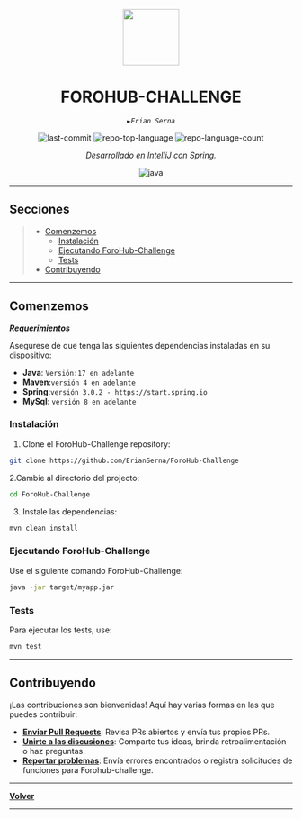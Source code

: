 <p align="center">
  <img src="https://cdn-icons-png.flaticon.com/512/6295/6295417.png" width="100" />
</p>
<p align="center">
    <h1 align="center">FOROHUB-CHALLENGE</h1>
</p>
<p align="center">
    <em><code>►Erian Serna</code></em>
</p>
<p align="center">
	<img src="https://img.shields.io/github/last-commit/ErianSerna/ForoHub-Challenge?style=flat&logo=git&logoColor=white&color=0080ff" alt="last-commit">
	<img src="https://img.shields.io/github/languages/top/ErianSerna/ForoHub-Challenge?style=flat&color=0080ff" alt="repo-top-language">
	<img src="https://img.shields.io/github/languages/count/ErianSerna/ForoHub-Challenge?style=flat&color=0080ff" alt="repo-language-count">
<p>
<p align="center">
		<em>Desarrollado en IntelliJ con Spring.</em>
</p>
<p align="center">
	<img src="https://img.shields.io/badge/java-%23ED8B00.svg?style=flat&logo=openjdk&logoColor=white" alt="java">
</p>
<hr>

##  Secciones
> - [ Comenzemos](#comenzemos)
>   - [ Instalación](#instalación)
>   - [ Ejecutando ForoHub-Challenge](#ejecutando-foroHub-challenge)
>   - [ Tests](#tests)
> - [ Contribuyendo](#contribuyendo)

---

##  Comenzemos

***Requerimientos***

Asegurese de que tenga las siguientes dependencias instaladas en su dispositivo:

* **Java**: `Versión:17 en adelante`
* **Maven**:`versión 4 en adelante`
* **Spring**:`versión 3.0.2 - https://start.spring.io`
* **MySql**: `versión 8 en adelante`

###  Instalación

1. Clone el ForoHub-Challenge repository:

```sh
git clone https://github.com/ErianSerna/ForoHub-Challenge
```

2.Cambie al directorio del projecto:

```sh
cd ForoHub-Challenge
```

3. Instale las dependencias:

```sh
mvn clean install
```

###  Ejecutando ForoHub-Challenge

Use el siguiente comando ForoHub-Challenge:

```sh
java -jar target/myapp.jar
```

###  Tests

Para ejecutar los tests, use:

```sh
mvn test
```

---

##  Contribuyendo

¡Las contribuciones son bienvenidas! Aquí hay varias formas en las que puedes contribuir:

- **[Enviar Pull Requests](https://github.com/ErianSerna/ForoHub-Challenge/blob/main/CONTRIBUTING.md)**: Revisa PRs abiertos y envía tus propios PRs.
- **[Unirte a las discusiones](https://github.com/ErianSerna/ForoHub-Challenge/discussions)**: Comparte tus ideas, brinda retroalimentación o haz preguntas.
- **[Reportar problemas](https://github.com/ErianSerna/ForoHub-Challenge/issues)**: Envía errores encontrados o registra solicitudes de funciones para Forohub-challenge.

---

[**Volver**](#secciones)

---

